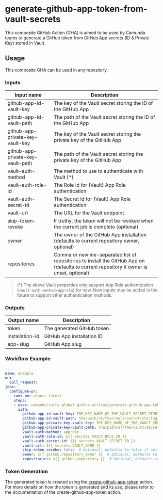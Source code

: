 # generate-github-app-token-from-vault-secrets

This composite GitHub Action (GHA) is aimed to be used by Camunda teams to generate a GitHub token from GitHub App secrets (ID & Private Key) stored in Vault.

## Usage

This composite GHA can be used in any repository.

### Inputs
| Input name                          | Description                                                            |
|-------------------------------------|------------------------------------------------------------------------|
| github-app-id-vault-key             | The key of the Vault secret storing the ID of the GitHub App            |
| github-app-id-vault-path            | The path of the Vault secret storing the ID of the GitHub App           |
| github-app-private-key-vault-key    | The key of the Vault secret storing the private key of the GitHub App   |
| github-app-private-key-vault-path   | The path of the Vault secret storing the private key of the GitHub App  |
| vault-auth-method                   | The method to use to authenticate with Vault (*)                        |
| vault-auth-role-id                  | The Role Id for (Vault) App Role authentication                         |
| vault-auth-secret-id                | The Secret Id for (Vault) App Role authentication                       |
| vault-url                           | The URL for the Vault endpoint                                          |
| skip-token-revoke                   | If truthy, the token will not be revoked when the current job is complete (optional) |
| owner                               | The owner of the GitHub App installation (defaults to current repository owner, optional) |
| repositories                        | Comma or newline-separated list of repositories to install the GitHub App on (defaults to current repository if owner is unset, optional) |

> (*) The above Vault properties only support App Role authentication (`vault-auth-method=approle`) for now. New inputs may be added in the future to support other authentication methods.

### Outputs
| Output name      | Description                       |
|------------------|-----------------------------------|
| token            | The generated GitHub token        |
| installation-id  | GitHub App installation ID        |
| app-slug         | GitHub App slug                   |

### Workflow Example
```yaml
---
name: example
on:
  pull_request:
jobs:
  configure-pr:
    runs-on: ubuntu-latest
    steps:
    - uses: camunda/infra-global-github-actions/generate-github-app-token-from-vault-secrets@main
      with:
        github-app-id-vault-key: THE_KEY_NAME_OF_THE_VAULT_SECRET_STORING_THE_APP_ID
        github-app-id-vault-path: the/path/of/the/vault/secret/storing/the/app/id
        github-app-private-key-vault-key: THE_KEY_NAME_OF_THE_VAULT_SECRET_STORING_THE_APP_PRIVATE_KEY
        github-app-private-key-vault-path: the/path/of/the/vault/secret/storing/the/app/private/key
        vault-auth-method: approle
        vault-auth-role-id: ${{ secrets.VAULT_ROLE_ID }}
        vault-auth-secret-id: ${{ secrets.VAULT_SECRET_ID }}
        vault-url: ${{ secrets.VAULT_ADDR }}
        skip-token-revoke: false  # Optional, defaults to false if omitted
        owner: ${{ github.repository_owner }}  # Optional, defaults to current repository owner
        repositories: ${{ github.repository }}  # Optional, defaults to current repository
```

### Token Generation

The generated token is created using the [create-github-app-token](https://github.com/actions/create-github-app-token/) action. For more details on how the token is generated and its use, please refer to the documentation of the create-github-app-token action.
